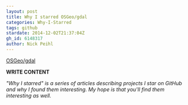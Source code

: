 ```yaml
---
layout: post
title: Why I starred OSGeo/gdal
categories: Why-I-Starred
tags: github
stardate: 2014-12-02T21:37:04Z
gh_id: 6148317
author: Nick Peihl
---
```


[OSGeo/gdal](star.repo.html_url)

**WRITE CONTENT**

*"Why I starred" is a series of articles describing projects I star on GitHub and why I found them interesting. My hope is that you'll find them interesting as well.*

